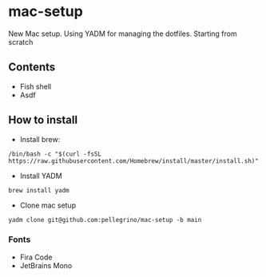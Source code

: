 # mac-setup
New Mac setup. Using YADM for managing the dotfiles. Starting from scratch 

## Contents
- Fish shell
- Asdf 

## How to install

- Install brew:
```
/bin/bash -c "$(curl -fsSL https://raw.githubusercontent.com/Homebrew/install/master/install.sh)"
``` 

- Install YADM

```
brew install yadm
```

- Clone mac setup 
```
yadm clone git@github.com:pellegrino/mac-setup -b main
```

### Fonts

- Fira Code
- JetBrains Mono


